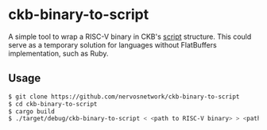 # ckb-binary-to-script

A simple tool to wrap a RISC-V binary in CKB's [script](https://github.com/nervosnetwork/ckb/blob/1da17f000cfc5bd98acb454c278c0c68900d8c4a/core/src/script.rs#L10) structure. This could serve as a temporary solution for languages without FlatBuffers implementation, such as Ruby.

## Usage

```bash
$ git clone https://github.com/nervosnetwork/ckb-binary-to-script
$ cd ckb-binary-to-script
$ cargo build
$ ./target/debug/ckb-binary-to-script < <path to RISC-V binary> > <path to generated Script data>
```
